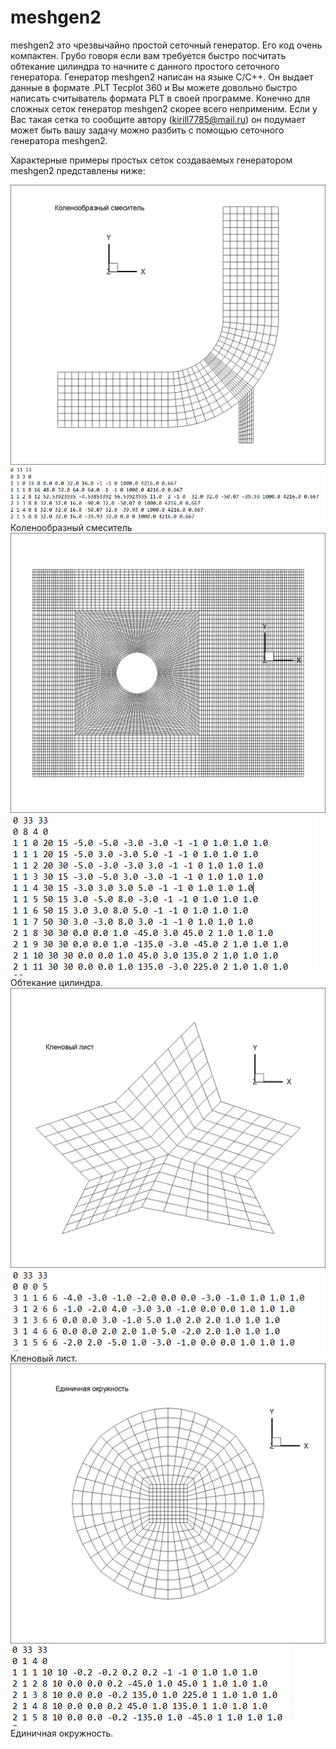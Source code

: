 # meshgen2
meshgen2 это чрезвычайно простой сеточный генератор. Его код очень компактен. Грубо говоря если вам требуется быстро посчитать обтекание цилиндра то начните с данного простого сеточного генератора.
Генератор meshgen2 написан на языке С/С++. Он выдает данные в формате .PLT Tecplot 360 и Вы можете довольно быстро написать считыватель формата PLT в своей программе.
Конечно для сложных сеток генератор meshgen2 скорее всего неприменим. Если у Вас такая сетка то сообщите автору (kirill7785@mail.ru) он подумает может быть вашу задачу можно разбить с помощью сеточного генератора meshgen2. 

Характерные примеры простых сеток создаваемых генератором meshgen2 представлены ниже:

![alt_text](https://github.com/kirill7785/meshgen2/blob/main/pic/%D0%9A%D0%BE%D0%BB%D0%B5%D0%BD%D0%BE%D0%BE%D0%B1%D1%80%D0%B0%D0%B7%D0%BD%D1%8B%D0%B9%20%D1%81%D0%BC%D0%B5%D1%81%D0%B8%D1%82%D0%B5%D0%BB%D1%8C.png)
![alt_text](https://github.com/kirill7785/meshgen2/blob/main/pic/%D0%9A%D0%BE%D0%BB%D0%B5%D0%BD%D0%BE%D0%BE%D0%B1%D1%80%D0%B0%D0%B7%D0%BD%D1%8B%D0%B9%20%D1%81%D0%BC%D0%B5%D1%81%D0%B8%D1%82%D0%B5%D0%BB%D1%8C%20%D0%B4%D0%B0%D0%BD%D0%BD%D1%8B%D0%B5.png)
Коленообразный смеситель
![alt_text](https://github.com/kirill7785/meshgen2/blob/main/pic/%D0%9E%D0%B1%D1%82%D0%B5%D0%BA%D0%B0%D0%BD%D0%B8%D0%B5%20%D1%86%D0%B8%D0%BB%D0%B8%D0%BD%D0%B4%D1%80%D0%B0%20.png)
![alt_text](https://github.com/kirill7785/meshgen2/blob/main/pic/%D0%9E%D0%B1%D1%82%D0%B5%D0%BA%D0%B0%D0%BD%D0%B8%D0%B5%20%D1%86%D0%B8%D0%BB%D0%B8%D0%BD%D0%B4%D1%80%D0%B0%20%D0%B4%D0%B0%D0%BD%D0%BD%D1%8B%D0%B5.png)
Обтекание цилиндра.
![alt_text](https://github.com/kirill7785/meshgen2/blob/main/pic/%D0%9A%D0%BB%D0%B5%D0%BD%D0%BE%D0%B2%D1%8B%D0%B9%20%D0%BB%D0%B8%D1%81%D1%82%20.png)
![alt_text](https://github.com/kirill7785/meshgen2/blob/main/pic/%D0%97%D0%B2%D0%B5%D0%B7%D0%B4%D0%B0%20%D0%B4%D0%B0%D0%BD%D0%BD%D1%8B%D0%B5.png)
Кленовый лист.
![alt_text](https://github.com/kirill7785/meshgen2/blob/main/pic/%D0%95%D0%B4%D0%B8%D0%BD%D0%B8%D1%87%D0%BD%D0%B0%D1%8F%20%D0%BE%D0%BA%D1%80%D1%83%D0%B6%D0%BD%D0%BE%D1%81%D1%82%D1%8C%20.png)
![alt_text](https://github.com/kirill7785/meshgen2/blob/main/pic/%D0%9E%D0%BA%D1%80%D1%83%D0%B6%D0%BD%D0%BE%D1%81%D1%82%D1%8C%20%D0%B4%D0%B0%D0%BD%D0%BD%D1%8B%D0%B5.png)
Единичная окружность.
